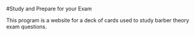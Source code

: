 #Study and Prepare for your Exam

This program is a website for a deck of cards used to study barber theory exam questions.